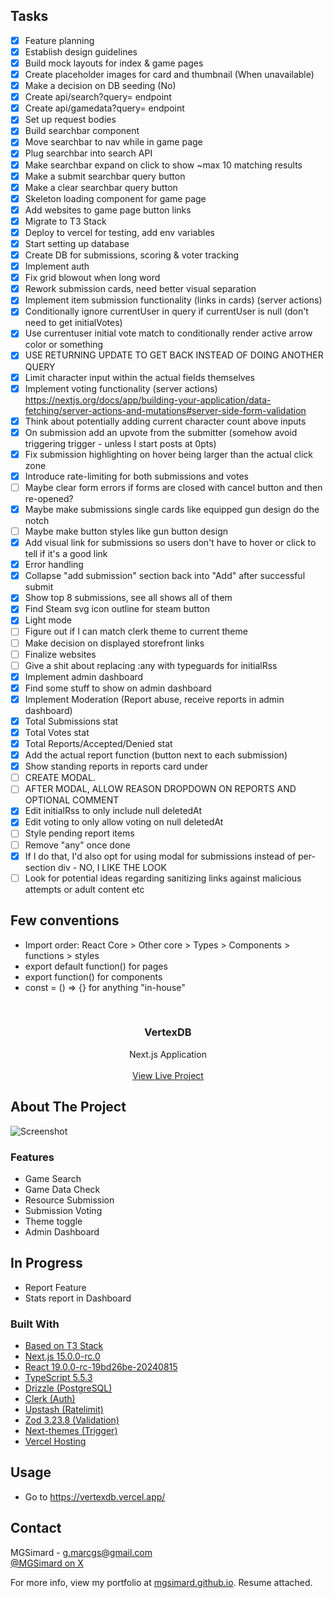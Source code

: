## Tasks

- [x] Feature planning
- [x] Establish design guidelines
- [x] Build mock layouts for index & game pages
- [x] Create placeholder images for card and thumbnail (When unavailable)
- [x] Make a decision on DB seeding (No)
- [x] Create api/search?query= endpoint
- [x] Create api/gamedata?query= endpoint
- [x] Set up request bodies
- [x] Build searchbar component
- [x] Move searchbar to nav while in game page
- [x] Plug searchbar into search API
- [x] Make searchbar expand on click to show ~max 10 matching results
- [x] Make a submit searchbar query button
- [x] Make a clear searchbar query button
- [x] Skeleton loading component for game page
- [x] Add websites to game page button links
- [x] Migrate to T3 Stack
- [x] Deploy to vercel for testing, add env variables
- [x] Start setting up database
- [x] Create DB for submissions, scoring & voter tracking
- [x] Implement auth
- [x] Fix grid blowout when long word
- [x] Rework submission cards, need better visual separation
- [x] Implement item submission functionality (links in cards) (server actions)
- [x] Conditionally ignore currentUser in query if currentUser is null (don't need to get initialVotes)
- [x] Use currentuser initial vote match to conditionally render active arrow color or something
- [x] USE RETURNING UPDATE TO GET BACK INSTEAD OF DOING ANOTHER QUERY
- [x] Limit character input within the actual fields themselves
- [x] Implement voting functionality (server actions) https://nextjs.org/docs/app/building-your-application/data-fetching/server-actions-and-mutations#server-side-form-validation
- [x] Think about potentially adding current character count above inputs
- [x] On submission add an upvote from the submitter (somehow avoid triggering trigger - unless I start posts at 0pts)
- [x] Fix submission highlighting on hover being larger than the actual click zone
- [x] Introduce rate-limiting for both submissions and votes
- [ ] Maybe clear form errors if forms are closed with cancel button and then re-opened?
- [x] Maybe make submissions single cards like equipped gun design do the notch
- [ ] Maybe make button styles like gun button design
- [x] Add visual link for submissions so users don't have to hover or click to tell if it's a good link
- [x] Error handling
- [x] Collapse "add submission" section back into "Add" after successful submit
- [x] Show top 8 submissions, see all shows all of them
- [x] Find Steam svg icon outline for steam button
- [x] Light mode
- [ ] Figure out if I can match clerk theme to current theme
- [ ] Make decision on displayed storefront links
- [ ] Finalize websites
- [ ] Give a shit about replacing :any with typeguards for initialRss
- [x] Implement admin dashboard
- [x] Find some stuff to show on admin dashboard
- [x] Implement Moderation (Report abuse, receive reports in admin dashboard)
- [x] Total Submissions stat
- [x] Total Votes stat
- [x] Total Reports/Accepted/Denied stat
- [x] Add the actual report function (button next to each submission)
- [x] Show standing reports in reports card under
- [ ] CREATE MODAL.
- [ ] AFTER MODAL, ALLOW REASON DROPDOWN ON REPORTS AND OPTIONAL COMMENT
- [x] Edit initialRss to only include null deletedAt
- [x] Edit voting to only allow voting on null deletedAt
- [ ] Style pending report items
- [ ] Remove "any" once done
- [x] If I do that, I'd also opt for using modal for submissions instead of per-section div - NO, I LIKE THE LOOK
- [ ] Look for potential ideas regarding sanitizing links against malicious attempts or adult content etc

## Few conventions

- Import order: React Core > Other core > Types > Components > functions > styles
- export default function() for pages
- export function() for components
- const = () => {} for anything "in-house"

<br/>
<div align="center">

<h3 align="center">VertexDB</h3>
<p align="center">
Next.js Application
<br/>
<br/>
<a href="https://vertexdb.vercel.app/">View Live Project</a>
</p>
</div>

## About The Project

![Screenshot]()

### Features

- Game Search
- Game Data Check
- Resource Submission
- Submission Voting
- Theme toggle
- Admin Dashboard

## In Progress

- Report Feature
- Stats report in Dashboard

### Built With

- [Based on T3 Stack](https://create.t3.gg/)
- [Next.js 15.0.0-rc.0](https://nextjs.org/)
- [React 19.0.0-rc-19bd26be-20240815](https://react.dev/)
- [TypeScript 5.5.3](https://www.typescriptlang.org/)
- [Drizzle (PostgreSQL)](https://orm.drizzle.team/)
- [Clerk (Auth)](https://clerk.com)
- [Upstash (Ratelimit)](https://upstash.com/)
- [Zod 3.23.8 (Validation)](https://zod.dev/)
- [Next-themes (Trigger)](https://github.com/pacocoursey/next-themes)
- [Vercel Hosting](https://vercel.com/)

## Usage

- Go to https://vertexdb.vercel.app/

## Contact

MGSimard - g.marcgs@gmail.com  
[@MGSimard on X](https://x.com/MGSimard)

For more info, view my portfolio at [mgsimard.github.io](https://mgsimard.github.io). Resume attached.
